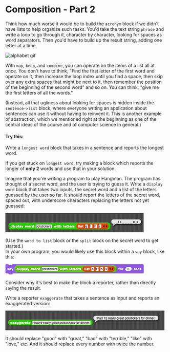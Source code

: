 # Composition - Part 2

Think how much worse it would be to build the `acronym` block if we didn't have lists to help organize such tasks. You'd take the text string `phrase` and write a loop to go through it, character by character, looking for spaces as word separators. Then you'd have to build up the result string, adding one letter at a time.

![alphabet gif](https://beautyjoy.github.io/bjc-r/img/list/hof/alphabet.gif)

With `map`, `keep`, and `combine`, you can operate on the items of a list all at once. You don't have to think, "Find the first letter of the first word and operate on it, then increase the loop index until you find a space, then skip over any extra spaces that might be next to it, then remember the position of the beginning of the second word" and so on. You can think, "give me the first letters of all the words."  
  
\(Instead, all that ugliness about looking for spaces is hidden inside the `sentence->list` block, where everyone writing an application about sentences can use it without having to reinvent it. This is another example of abstraction, which we mentioned right at the beginning as one of the central ideas of the course and of computer science in general.\)

#### Try this:

Write a `longest word` block that takes in a sentence and reports the longest word.

If you get stuck on `longest word`, try making a block which reports the longer of **only 2** words and use that in your solution.

Imagine that you're writing a program to play Hangman. The program has thought of a secret word, and the user is trying to guess it. Write a `display word` block that takes two inputs, the secret word and a list of the letters guessed by the user so far. It should report the letters of the secret word, spaced out, with underscore characters replacing the letters not yet guessed:

![](../.gitbook/assets/image%20%28251%29.png)

\(Use the `word to list` block or the `split` block on the secret word to get started.\)  
In your own program, you would likely use this block within a `say` block, like this:

![](../.gitbook/assets/image%20%28305%29.png)

Consider why it's best to make the block a reporter, rather than directly `say`ing the result.

Write a reporter `exaggerate` that takes a sentence as input and reports an exaggerated version:

![](../.gitbook/assets/image%20%28132%29.png)

It should replace "good" with "great," "bad" with "terrible," "like" with "love," etc. And it should replace every number with twice the number.

